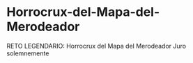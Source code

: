# Horrocrux-del-Mapa-del-Merodeador
RETO LEGENDARIO: Horrocrux del Mapa del Merodeador
Juro solemnemente



